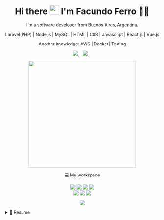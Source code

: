 
<h1 align='center'>
  Hi there <img src="https://user-images.githubusercontent.com/1303154/88677602-1635ba80-d120-11ea-84d8-d263ba5fc3c0.gif" width="30"> I'm Facundo Ferro 👨‍💻
</h1>

<p align='center'>
I’m a software developer from Buenos Aires, Argentina.
</p>
<p align='center'>
Laravel(PHP) | Node.js | MySQL | HTML | CSS | Javascript | React.js | Vue.js
 </p>
<p align='center'>
 Another knowledge: AWS | Docker| Testing
</p>



<p align='center'>
  
  <a href="https://www.linkedin.com/in/facundo-m-ferro/">
    <img src="https://img.shields.io/badge/linkedin-%230077B5.svg?&style=for-the-badge&logo=linkedin&logoColor=white" />
  </a>&nbsp;&nbsp;
  <a href="https://twitter.com/faqundoDev">
    <img src="https://img.shields.io/twitter/follow/faqundoDev.svg?style=social&label=Follow?&style=for-the-badge&logo=twitter&logoColor=white" />        
  </a>&nbsp;&nbsp;
  
</p>

<p align='center'>
  <a href="#"><img src="https://github-readme-stats.vercel.app/api?username=faqundo&show_icons=true&count_private=true&theme=dark" width="350"></a>
</p>

<p align='center'>
  💻 My workspace<br/><br/>
  <img src="https://img.shields.io/badge/Windows 11-blue?&style=for-the-badge&logo=windows&logoColor=white" />
  <img src="https://img.shields.io/badge/Intel-CoreI5-red?&style=for-the-badge&logo=intel&logoColor=white" />
  <img src="https://img.shields.io/badge/RAM-8GB-%230071C5.svg?&style=for-the-badge&logoColor=white" />
  <img src="https://img.shields.io/badge/Intel-UHD%20Graphics%20G1-green?&style=for-the-badge&logo=intel&logoColor=white" />
  </br>
  <img src="https://img.shields.io/badge/ubuntu-orange.svg?&style=for-the-badge&logo=ubuntu&logoColor=white" />
  <img src="https://img.shields.io/badge/Intel-CoreI5-red?&style=for-the-badge&logo=intel&logoColor=white" />
  <img src="https://img.shields.io/badge/RAM-8GB-%230071C5.svg?&style=for-the-badge&logoColor=white" />
</p>

<!-- <details align='center'>
  <summary>:zap: My workspace specs</summary>
</details>-->

<p align='center'>
  <a href="#"><img src="https://badges.pufler.dev/visits/facundopadilla/facundopadilla"></a>
</p>

<details>
  <summary>📃 Resume</summary>


## Education

- 📖 **University**\
📆 2019 - moment\
📍 **Universidad de Buenos Aires** - Buenos Aires, Argentina
📝 **Software engineer**
 
- 📖 **Bootcamps**\
📆 2019 \
📍 **Comunidad IT ** - Buenos Aires, Argentina
📝 **Bootcamp Fullstack - React.js/Node.js** \
 \
📆 2020 \
📍 **CoderHouse ** - Buenos Aires, Argentina
📝 **Bootcamp Fullstack - React.js/Node.js**


## Experience

<div align='center'>
<img align="right" src="https://img.shields.io/badge/Node-181717?logo=node&logoColor=white" />
<img align="right" src="https://img.shields.io/badge/Slack-4A154B?logo=slack&logoColor=white" />
<img align="right" src="https://img.shields.io/badge/Github-181717?logo=github&logoColor=white" />
<img align="right" src="https://img.shields.io/badge/React-E34F26?logo=javascript&logoColor=white" />
<img align="right" src="https://img.shields.io/badge/Vue-E34F26?logo=javascript&logoColor=white" />
<img align="right" src="https://img.shields.io/badge/JavaScript-E34F26?logo=javascript&logoColor=white" />
<img align="right" src="https://img.shields.io/badge/AWS-181717?logo=amazon&logoColor=white" />
<img align="right" src="https://img.shields.io/badge/MySQL-3498DB?logo=mysql&logoColor=white" />
<img align="right" src="https://img.shields.io/badge/Linux-181717?logo=linux&logoColor=white" />
<img align="right" src="https://img.shields.io/badge/Docker-3498DB?logo=docker&logoColor=white" />
<img align="right" src="https://img.shields.io/badge/Laravel-3498DB?logo=laravel&logoColor=white" />
 </div>\

- 👨‍💻 **Fullstack Developer**\
📆 2021 - moment\
📍 **CargoFive** - Remote, Portugal
 
 - 👨‍💻 **Assistant teacher- Fullstack React/Node **\
📆 2021 - moment\
📍 **DigitalHouse** - Remote, Argentina
 
  - 👨‍💻 **IT Volunteer Mentor **\
📆 2021 - moment\
📍 **Programa Empujar** - Remote, Argentina
 
 - 👨‍💻 **Fullstack developer**\
📆 2020 - 2021\
📍 **Werden IT** - Buenos Aires, Argentina
 
 - 👨‍💻 **Fullstack developer**\
📆 2020 - 2021\
📍 **IT Rock** - Buenos Aires, Argentina
 
 - 👨‍💻 **Node Developer / Team Leader for Telefonica Proyect**\
📆 2019 - 2020\
📍 **BOTMAKER** - Buenos Aires, Argentina

## Technical information

<img align="right" src="https://img.shields.io/badge/LinuxLite-294172?logo=linux&logoColor=white" />
<img align="right" src="https://img.shields.io/badge/Ubuntu-E95420?logo=ubuntu&logoColor=white" />
<img align="right" src="https://img.shields.io/badge/Windows 11-0078D6?logo=windows&logoColor=white" />

**Operating Systems**


</details>


  
